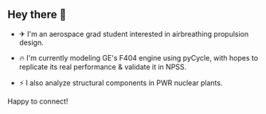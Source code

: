 ## Hey there 👋

- ✈ I'm an aerospace grad student interested in airbreathing propulsion design.

- 🔥 I'm currently modeling GE's F404 engine using pyCycle, with hopes to replicate its real performance & validate it in NPSS.

- ⚡ I also analyze structural components in PWR nuclear plants.

Happy to connect!

<!--
**Jhawk414/Jhawk414** is a ✨ _special_ ✨ repository because its `README.md` (this file) appears on your GitHub profile.

Here are some ideas to get you started:

- 🔭 I’m currently working on ...
- 🌱 I’m currently learning ...
- 👯 I’m looking to collaborate on ...
- 🤔 I’m looking for help with ...
- 💬 Ask me about ...
- 📫 How to reach me: ...
- 😄 Pronouns: ...
- ⚡ Fun fact: ...
-->
